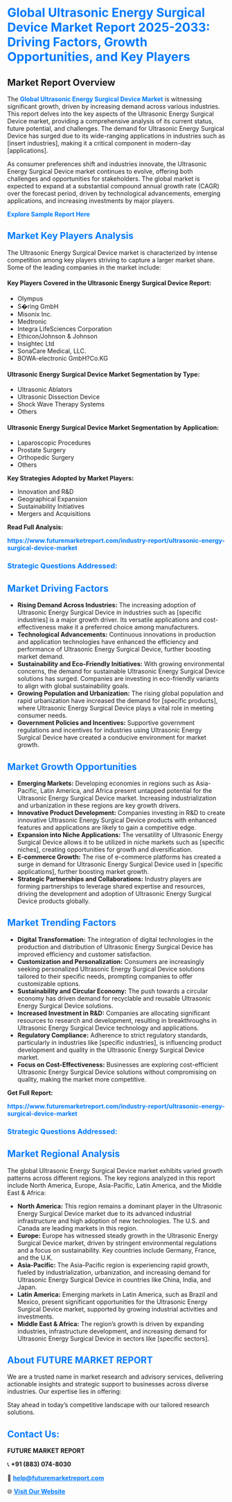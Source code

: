 <h1 style="color: #007BFF;">Global Ultrasonic Energy Surgical Device Market Report 2025-2033: Driving Factors, Growth Opportunities, and Key Players</h1>

<section id="overview">
<h2>Market Report Overview</h2>
<p>The <a href="https://www.futuremarketreport.com/industry-report/ultrasonic-energy-surgical-device-market" style="color: #007BFF; text-decoration: none;"><strong>Global Ultrasonic Energy Surgical Device Market</strong></a> is witnessing significant growth, driven by increasing demand across various industries. This report delves into the key aspects of the Ultrasonic Energy Surgical Device market, providing a comprehensive analysis of its current status, future potential, and challenges. The demand for Ultrasonic Energy Surgical Device has surged due to its wide-ranging applications in industries such as [insert industries], making it a critical component in modern-day [applications].</p>
<p>As consumer preferences shift and industries innovate, the Ultrasonic Energy Surgical Device market continues to evolve, offering both challenges and opportunities for stakeholders. The global market is expected to expand at a substantial compound annual growth rate (CAGR) over the forecast period, driven by technological advancements, emerging applications, and increasing investments by major players.</p>
</section>

<section id="overview">
<p><a href="https://www.futuremarketreport.com/request-sample/reportId=78707" style="color: #007BFF; text-decoration: none;"><strong>Explore Sample Report Here</strong></a></p>
</section>

<section id="key-players">
<h2 style="color: #007BFF;">Market Key Players Analysis</h2>
<p>The Ultrasonic Energy Surgical Device market is characterized by intense competition among key players striving to capture a larger market share. Some of the leading companies in the market include:</p>
<h4>Key Players Covered in the Ultrasonic Energy Surgical Device Report:</h4>
<ul><li>Olympus</li><li>S�ring GmbH</li><li>Misonix Inc.</li><li>Medtronic</li><li>Integra LifeSciences Corporation</li><li>Ethicon/Johnson &amp; Johnson</li><li>Insightec Ltd</li><li>SonaCare Medical, LLC.</li><li>BOWA-electronic GmbH?Co.KG</li></ul>
<h4>Ultrasonic Energy Surgical Device Market Segmentation by Type:</h4>
<ul><li>Ultrasonic Ablators</li><li>Ultrasonic Dissection Device</li><li>Shock Wave Therapy Systems</li><li>Others</li></ul>

<h4>Ultrasonic Energy Surgical Device Market Segmentation by Application:</h4>
<ul><li>Laparoscopic Procedures</li><li>Prostate Surgery</li><li>Orthopedic Surgery</li><li>Others</li></ul>
<p><strong>Key Strategies Adopted by Market Players:</strong></p>
<ul>
<li>Innovation and R&D</li>
<li>Geographical Expansion</li>
<li>Sustainability Initiatives</li>
<li>Mergers and Acquisitions</li>
</ul>
</section>

<section>
<p><strong>Read Full Analysis: </strong></p><a href="https://www.futuremarketreport.com/industry-report/ultrasonic-energy-surgical-device-market" style="color: #007BFF; text-decoration: none;"><strong>https://www.futuremarketreport.com/industry-report/ultrasonic-energy-surgical-device-market</strong></a>
<h3 style="color: #007BFF;">Strategic Questions Addressed:</h3>
</section>

<section id="driving-factors">
<h2 style="color: #007BFF;">Market Driving Factors</h2>
<ul>
<li><strong>Rising Demand Across Industries:</strong> The increasing adoption of Ultrasonic Energy Surgical Device in industries such as [specific industries] is a major growth driver. Its versatile applications and cost-effectiveness make it a preferred choice among manufacturers.</li>
<li><strong>Technological Advancements:</strong> Continuous innovations in production and application technologies have enhanced the efficiency and performance of Ultrasonic Energy Surgical Device, further boosting market demand.</li>
<li><strong>Sustainability and Eco-Friendly Initiatives:</strong> With growing environmental concerns, the demand for sustainable Ultrasonic Energy Surgical Device solutions has surged. Companies are investing in eco-friendly variants to align with global sustainability goals.</li>
<li><strong>Growing Population and Urbanization:</strong> The rising global population and rapid urbanization have increased the demand for [specific products], where Ultrasonic Energy Surgical Device plays a vital role in meeting consumer needs.</li>
<li><strong>Government Policies and Incentives:</strong> Supportive government regulations and incentives for industries using Ultrasonic Energy Surgical Device have created a conducive environment for market growth.</li>
</ul>
</section>

<section id="growth-opportunities">
<h2 style="color: #007BFF;">Market Growth Opportunities</h2>
<ul>
<li><strong>Emerging Markets:</strong> Developing economies in regions such as Asia-Pacific, Latin America, and Africa present untapped potential for the Ultrasonic Energy Surgical Device market. Increasing industrialization and urbanization in these regions are key growth drivers.</li>
<li><strong>Innovative Product Development:</strong> Companies investing in R&D to create innovative Ultrasonic Energy Surgical Device products with enhanced features and applications are likely to gain a competitive edge.</li>
<li><strong>Expansion into Niche Applications:</strong> The versatility of Ultrasonic Energy Surgical Device allows it to be utilized in niche markets such as [specific niches], creating opportunities for growth and diversification.</li>
<li><strong>E-commerce Growth:</strong> The rise of e-commerce platforms has created a surge in demand for Ultrasonic Energy Surgical Device used in [specific applications], further boosting market growth.</li>
<li><strong>Strategic Partnerships and Collaborations:</strong> Industry players are forming partnerships to leverage shared expertise and resources, driving the development and adoption of Ultrasonic Energy Surgical Device products globally.</li>
</ul>
</section>

<section id="trending-factors">
<h2 style="color: #007BFF;">Market Trending Factors</h2>
<ul>
<li><strong>Digital Transformation:</strong> The integration of digital technologies in the production and distribution of Ultrasonic Energy Surgical Device has improved efficiency and customer satisfaction.</li>
<li><strong>Customization and Personalization:</strong> Consumers are increasingly seeking personalized Ultrasonic Energy Surgical Device solutions tailored to their specific needs, prompting companies to offer customizable options.</li>
<li><strong>Sustainability and Circular Economy:</strong> The push towards a circular economy has driven demand for recyclable and reusable Ultrasonic Energy Surgical Device solutions.</li>
<li><strong>Increased Investment in R&D:</strong> Companies are allocating significant resources to research and development, resulting in breakthroughs in Ultrasonic Energy Surgical Device technology and applications.</li>
<li><strong>Regulatory Compliance:</strong> Adherence to strict regulatory standards, particularly in industries like [specific industries], is influencing product development and quality in the Ultrasonic Energy Surgical Device market.</li>
<li><strong>Focus on Cost-Effectiveness:</strong> Businesses are exploring cost-efficient Ultrasonic Energy Surgical Device solutions without compromising on quality, making the market more competitive.</li>
</ul>
</section>

<section>
<p><strong>Get Full Report: </strong></p><a href="https://www.futuremarketreport.com/industry-report/ultrasonic-energy-surgical-device-market" style="color: #007BFF; text-decoration: none;"><strong>https://www.futuremarketreport.com/industry-report/ultrasonic-energy-surgical-device-market</strong></a>
<h3 style="color: #007BFF;">Strategic Questions Addressed:</h3>
</section>


<section id="regional-analysis">
<h2 style="color: #007BFF;">Market Regional Analysis</h2>
<p>The global Ultrasonic Energy Surgical Device market exhibits varied growth patterns across different regions. The key regions analyzed in this report include North America, Europe, Asia-Pacific, Latin America, and the Middle East & Africa:</p>
<ul>
<li><strong>North America:</strong> This region remains a dominant player in the Ultrasonic Energy Surgical Device market due to its advanced industrial infrastructure and high adoption of new technologies. The U.S. and Canada are leading markets in this region.</li>
<li><strong>Europe:</strong> Europe has witnessed steady growth in the Ultrasonic Energy Surgical Device market, driven by stringent environmental regulations and a focus on sustainability. Key countries include Germany, France, and the U.K.</li>
<li><strong>Asia-Pacific:</strong> The Asia-Pacific region is experiencing rapid growth, fueled by industrialization, urbanization, and increasing demand for Ultrasonic Energy Surgical Device in countries like China, India, and Japan.</li>
<li><strong>Latin America:</strong> Emerging markets in Latin America, such as Brazil and Mexico, present significant opportunities for the Ultrasonic Energy Surgical Device market, supported by growing industrial activities and investments.</li>
<li><strong>Middle East & Africa:</strong> The region’s growth is driven by expanding industries, infrastructure development, and increasing demand for Ultrasonic Energy Surgical Device in sectors like [specific sectors].</li>
</ul>
</section>

<footer>
<h2 style="color: #007BFF;">About FUTURE MARKET REPORT</h2>
<p>We are a trusted name in market research and advisory services, delivering actionable insights and strategic support to businesses across diverse industries. Our expertise lies in offering:</p>

<p>Stay ahead in today’s competitive landscape with our tailored research solutions.</p>

<h2 style="color: #007BFF;">Contact Us:</h2>
<p><strong>FUTURE MARKET REPORT</strong></p>
<p>📞 <strong>+91 (883) 074-8030</strong></p>
<p>📧 <strong><a href="mailto:help@futuremarketreport.com" style="color: #007BFF;">help@futuremarketreport.com</a></strong></p>
<p>🌐 <strong><a href="https://www.futuremarketreport.com/" style="color: #007BFF;">Visit Our Website</a></strong></p>
</footer>